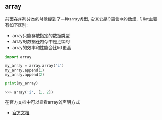 ## array
前面在序列分类的时候提到了一种array类型, 它其实是C语言中的数组, 与list主要有如下区别:
- array只能存放指定的数据类型
- array的数据在内存中是连续的
- array的效率和性能会比list更高

```python
import array

my_array = array.array("i")
my_array.append(1)
my_array.append(2)

print(my_array)

>>> array('i', [1, 2])
```

在官方文档中可以查看array的声明方式
- [官方文档](https://docs.python.org/zh-cn/3/library/array.html?highlight=array#module-array)